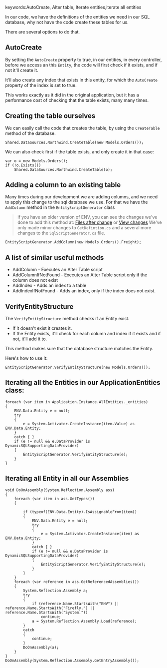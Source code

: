keywords:AutoCreate, Alter table, Iterate entities,iterate all entities

In our code, we have the definitions of the entities we need in our SQL database, why not have the code create these tables for us.

There are several options to do that.
## AutoCreate
By setting the `AutoCreate` property to true, in our entities, in every controller, before we access an this `Entity`, the code will first check if it exists, and if not it'll create it.

It'll also create any index that exists in this entity, for which the `AutoCreate` property of the index is set to true.

This works exactly as it did in the original application, but it has a performance cost of checking that the table exists, many many times.

## Creating the table ourselves

We can easily call the code that creates the table, by using the `CreateTable` method of the database.
```csdiff
Shared.DataSources.Northwind.CreateTable(new Models.Orders());
```

We can also check first if the table exists, and only create it in that case:
```csdiff
var o = new Models.Orders();
if (!o.Exists())
    Shared.DataSources.Northwind.CreateTable(o);
```

## Adding a column to an existing table
Many times during our development we are adding columns, and we need to apply this change to the sql database we use.
For that we have the `AddColumn` method in the `EntityScriptGenerator` class
> if you have an older version of ENV, you can see the changes we've done to add this method at: [Files after change](https://gist.github.com/noam-honig/a30723a99dda4f20a91527026f3e5f50) or [View changes](https://gist.github.com/noam-honig/a30723a99dda4f20a91527026f3e5f50/revisions)
> We've only made minor changes to `GetDefintion.cs` and a several more changes to the `SqlScriptGenerator.cs` file.


```csdiff
EntityScriptGenerator.AddColumn(new Models.Orders().Freight);
```

## A list of similar useful methods
* AddColumn - Executes an Alter Table script
* AddColumnIfNotFound - Executes an Alter Table script only if the column does not exist
* AddIndex - Adds an index to a table
* AddIndexIfNotFound - Adds an index, only if the index does not exist.

## VerifyEntityStructure
The `VerifyEntityStructure` method checks if an Entity exist.
* If it doesn't exist it creates it.
* If the Entity exists, it'll check for each column and index if it exists and if not, it'll add it to. 

This method makes sure that the database structure matches the Entity.

Here's how to use it:
```csdiff
EntityScriptGenerator.VerifyEntityStructure(new Models.Orders());
```

## Iterating all the Entities in our ApplicationEntities class:
```csdiff
foreach (var item in Application.Instance.AllEntities._entities)
{
    ENV.Data.Entity e = null;
    try
    {
        e = System.Activator.CreateInstance(item.Value) as ENV.Data.Entity;
    }
    catch { }
    if (e != null && e.DataProvider is DynamicSQLSupportingDataProvider)
    {
        EntityScriptGenerator.VerifyEntityStructure(e);
    }
}
```
## Iterating all Entity in all our Assemblies

```csdiff
void DoOnAssembly(System.Reflection.Assembly ass)
{
    foreach (var item in ass.GetTypes())
    {
                        
        if (typeof(ENV.Data.Entity).IsAssignableFrom(item))
        {
            ENV.Data.Entity e = null;
            try
            {
                e = System.Activator.CreateInstance(item) as ENV.Data.Entity;
            }
            catch { }
            if (e != null && e.DataProvider is DynamicSQLSupportingDataProvider)
            {
                EntityScriptGenerator.VerifyEntityStructure(e);
            }
        }
    }
    foreach (var reference in ass.GetReferencedAssemblies())
    {
        System.Reflection.Assembly a;
        try
        {
            if (reference.Name.StartsWith("ENV") || reference.Name.StartsWith("Firefly.") || reference.Name.StartsWith("System."))
                continue;
            a = System.Reflection.Assembly.Load(reference);
        }
        catch
        {
            continue;
        }
        DoOnAssembly(a);
    }
}
DoOnAssembly(System.Reflection.Assembly.GetEntryAssembly());
```

